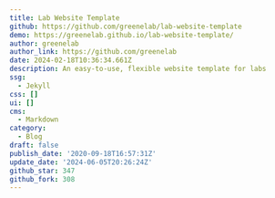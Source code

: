 ```yaml
---
title: Lab Website Template
github: https://github.com/greenelab/lab-website-template
demo: https://greenelab.github.io/lab-website-template/
author: greenelab
author_link: https://github.com/greenelab
date: 2024-02-18T10:36:34.661Z
description: An easy-to-use, flexible website template for labs
ssg:
  - Jekyll
css: []
ui: []
cms:
  - Markdown
category:
  - Blog
draft: false
publish_date: '2020-09-18T16:57:31Z'
update_date: '2024-06-05T20:26:24Z'
github_star: 347
github_fork: 308
---
```

